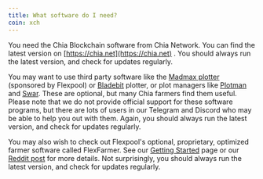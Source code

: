 ```yaml
---
title: What software do I need?
coin: xch
---
```


You need the Chia Blockchain software from Chia Network. You can find the latest version on [https://chia.net](https://chia.net) . You should always run the latest version, and check for updates regularly.

You may want to use third party software like the [Madmax plotter](https://github.com/madMAx43v3r/chia-plotter) (sponsored by Flexpool) or [Bladebit](https://github.com/harold-b/bladebit) plotter, or plot managers like [Plotman](https://github.com/ericaltendorf/plotman) and [Swar](https://github.com/swar/Swar-Chia-Plot-Manager). These are optional, but many Chia farmers find them useful. Please note that we do not provide official support for these software programs, but there are lots of users in our Telegram and Discord who may be able to help you out with them. Again, you should always run the latest version, and check for updates regularly.

You may also wish to check out Flexpool's optional, proprietary, optimized farmer software called FlexFarmer. See our [Getting Started](https://www.flexpool.io/get-started) page or our [Reddit post](https://www.reddit.com/r/Flexpool/comments/p4apo2/flexfarmer_v10_release_nodeless_farming_on/) for more details. Not surprisingly, you should always run the latest version, and check for updates regularly.
